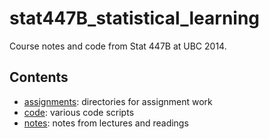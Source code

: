 stat447B_statistical_learning
=============================

Course notes and code from Stat 447B at UBC 2014.

## Contents

* [assignments](assignments): directories for assignment work
* [code](code): various code scripts
* [notes](notes): notes from lectures and readings